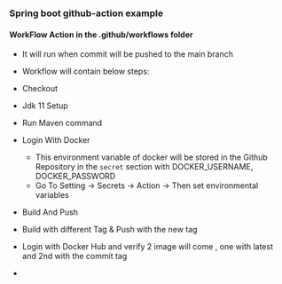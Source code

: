 ### Spring boot github-action example

#### WorkFlow Action in the .github/workflows folder
- It will run when commit will be pushed to the main branch
- Workflow will contain below steps:
- Checkout 
- Jdk 11 Setup
- Run Maven command
- Login With Docker
  - This environment variable of docker will be stored in the Github Repository in the `secret` section with DOCKER_USERNAME, DOCKER_PASSWORD
  - Go To Setting -> Secrets -> Action -> Then set environmental variables
- Build And Push 
- Build with different Tag & Push with the new tag


- Login with Docker Hub and verify 2 image will come , one with latest and 2nd with the commit tag

- 
